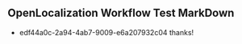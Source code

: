 ## OpenLocalization Workflow Test MarkDown
* edf44a0c-2a94-4ab7-9009-e6a207932c04 thanks!

<!--HONumber=Aug16_HO4-->


